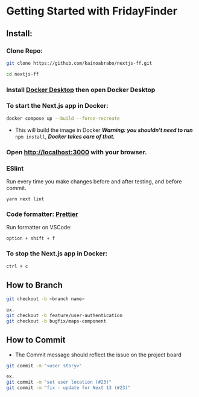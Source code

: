 # Getting Started with FridayFinder

## Install:

### Clone Repo:
```bash
git clone https://github.com/kainoabrabo/nextjs-ff.git

cd nextjs-ff
```

### Install [Docker Desktop](https://www.docker.com/) then open Docker Desktop

### To start the Next.js app in Docker:
```bash
docker compose up --build --force-recreate
```
- This will build the image in Docker
***Warning: you shouldn't need to run*** `npm install`, ***Docker takes care of that.***

### Open [http://localhost:3000](http://localhost:3000) with your browser.

### ESlint
Run every time you make changes before and after testing, and before commit.
```
yarn next lint
```

### Code formatter: [Prettier](https://marketplace.visualstudio.com/items?itemName=esbenp.prettier-vscode)

Run formatter on VSCode:
```
option + shift + f
```

### To stop the Next.js app in Docker:
```bash
ctrl + c
```

## How to Branch
```bash
git checkout -b <branch name>

ex.
git checkout -b feature/user-authentication
git checkout -b bugfix/maps-component
```

## How to Commit
- The Commit message should reflect the issue on the project board
```bash
git commit -m "<user story>"

ex.
git commit -m "set user location (#23)"
git commit -m "fix - update for Next 13 (#23)"
```

